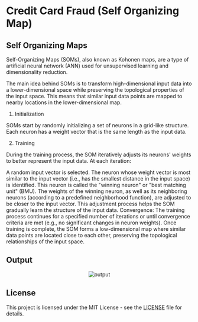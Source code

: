 # Credit Card Fraud (Self Organizing Map)

## Self Organizing Maps

Self-Organizing Maps (SOMs), also known as Kohonen maps, are a type of artificial neural network (ANN) used for unsupervised learning and dimensionality reduction.

The main idea behind SOMs is to transform high-dimensional input data into a lower-dimensional space while preserving the topological properties of the input space. This means that similar input data points are mapped to nearby locations in the lower-dimensional map.

1. Initialization

SOMs start by randomly initializing a set of neurons in a grid-like structure. Each neuron has a weight vector that is the same length as the input data.

2. Training

During the training process, the SOM iteratively adjusts its neurons' weights to better represent the input data. At each iteration:

A random input vector is selected.
The neuron whose weight vector is most similar to the input vector (i.e., has the smallest distance in the input space) is identified. This neuron is called the "winning neuron" or "best matching unit" (BMU).
The weights of the winning neuron, as well as its neighboring neurons (according to a predefined neighborhood function), are adjusted to be closer to the input vector. This adjustment process helps the SOM gradually learn the structure of the input data.
Convergence: The training process continues for a specified number of iterations or until convergence criteria are met (e.g., no significant changes in neuron weights). Once training is complete, the SOM forms a low-dimensional map where similar data points are located close to each other, preserving the topological relationships of the input space.

## Output

<p align="center">
  <img src="https://github.com/Neill-Erasmus/credit-card-fraud/raw/main/assets/141222943/f6c16d87-a012-49ff-be7a-87b76b7d75e9" alt="output">
</p>

## License

This project is licensed under the MIT License - see the [LICENSE](LICENSE) file for details.
